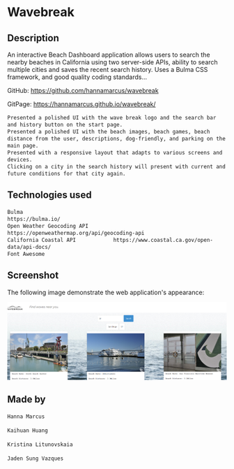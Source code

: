 # Wavebreak

## Description

An interactive Beach Dashboard application allows users to search the nearby beaches in California using two server-side APIs, ability to search multiple cities and saves the recent search history. Uses a Bulma CSS framework, and good quality coding standards...

GitHub: https://github.com/hannamarcus/wavebreak

GitPage: https://hannamarcus.github.io/wavebreak/

```
Presented a polished UI with the wave break logo and the search bar and history button on the start page.
Presented a polished UI with the beach images, beach games, beach distance from the user, descriptions, dog-friendly, and parking on the main page.
Presented with a responsive layout that adapts to various screens and devices.
Clicking on a city in the search history will present with current and future conditions for that city again.
```
## Technologies used

```
Bulma                                                          https://bulma.io/
Open Weather Geocoding API          https://openweathermap.org/api/geocoding-api
California Coastal API            https://www.coastal.ca.gov/open-data/api-docs/
Font Awesome
```

## Screenshot

The following image demonstrate the web application's appearance:

![Start Page](assets/images/Start-Section.png)

## Made by
```
Hanna Marcus

Kaihuan Huang

Kristina Litunovskaia

Jaden Sung Vazques
```
 